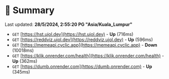 # 📖 Summary
Last updated: **28/5/2024, 2:55:20 PG "Asia/Kuala_Lumpur"**

- `GET` [https://hst.ujol.dev](https://hst.ujol.dev) - **Up** (716ms)
- `GET` [https://reddviz.ujol.dev](https://reddviz.ujol.dev) - **Up** (596ms)
- `GET` [https://memeapi.cyclic.app](https://memeapi.cyclic.app) - **Down** (10018ms)
- `GET` [https://klik.onrender.com/health](https://klik.onrender.com/health) - **Up** (362ms)
- `GET` [https://dumb.onrender.com](https://dumb.onrender.com) - **Up** (345ms)
